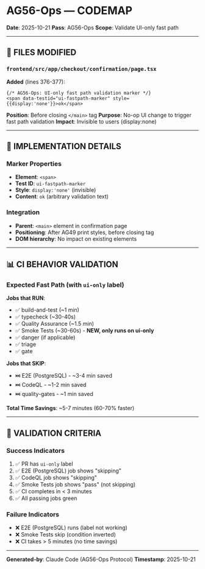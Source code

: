 # AG56-Ops — CODEMAP

**Date**: 2025-10-21
**Pass**: AG56-Ops
**Scope**: Validate UI-only fast path

---

## 📂 FILES MODIFIED

### `frontend/src/app/checkout/confirmation/page.tsx`

**Added** (lines 376-377):
```tsx
{/* AG56-Ops: UI-only fast path validation marker */}
<span data-testid="ui-fastpath-marker" style={{display:'none'}}>ok</span>
```

**Position**: Before closing `</main>` tag
**Purpose**: No-op UI change to trigger fast path validation
**Impact**: Invisible to users (display:none)

---

## 🎨 IMPLEMENTATION DETAILS

### Marker Properties
- **Element**: `<span>`
- **Test ID**: `ui-fastpath-marker`
- **Style**: `display:'none'` (invisible)
- **Content**: `ok` (arbitrary validation text)

### Integration
- **Parent**: `<main>` element in confirmation page
- **Positioning**: After AG49 print styles, before closing tag
- **DOM hierarchy**: No impact on existing elements

---

## 📊 CI BEHAVIOR VALIDATION

### Expected Fast Path (with `ui-only` label)

**Jobs that RUN**:
- ✅ build-and-test (~1 min)
- ✅ typecheck (~30-40s)
- ✅ Quality Assurance (~1.5 min)
- ✅ Smoke Tests (~30-60s) - **NEW, only runs on ui-only**
- ✅ danger (if applicable)
- ✅ triage
- ✅ gate

**Jobs that SKIP**:
- ⏭️ E2E (PostgreSQL) - ~3-4 min saved
- ⏭️ CodeQL - ~1-2 min saved
- ⏭️ quality-gates - ~1 min saved

**Total Time Savings**: ~5-7 minutes (60-70% faster)

---

## 🎯 VALIDATION CRITERIA

### Success Indicators
1. ✅ PR has `ui-only` label
2. ✅ E2E (PostgreSQL) job shows "skipping"
3. ✅ CodeQL job shows "skipping"
4. ✅ Smoke Tests job shows "pass" (not skipping)
5. ✅ CI completes in < 3 minutes
6. ✅ All passing jobs green

### Failure Indicators
- ❌ E2E (PostgreSQL) runs (label not working)
- ❌ Smoke Tests skip (condition inverted)
- ❌ CI takes > 5 minutes (no time savings)

---

**Generated-by**: Claude Code (AG56-Ops Protocol)
**Timestamp**: 2025-10-21


